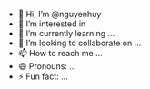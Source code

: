 - 👋 Hi, I’m @nguyenhuy
- 👀 I’m interested in 
- 🌱 I’m currently learning ...
- 💞️ I’m looking to collaborate on ...
- 📫 How to reach me ...
- 😄 Pronouns: ...
- ⚡ Fun fact: ...

<!---
nguyenhuy/nguyenhuyis a ✨ special ✨ repository because its `README.md` (this file) appears on your GitHub profile.
You can click the Preview link to take a look at your changes.
--->
